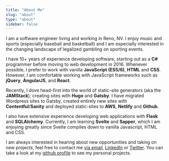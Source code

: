 ```yaml
---
title: "About Me"
slug: "about"
type: "about"
sidebar: false
---
```

<div class="fa-bullet-list">
    <p class="fa-bullet-list-item">
        <span class="fa fa-keyboard-o fa-bullet-icon"></span>I am a software engineer living and working in Reno, NV. I enjoy music and sports (especially baseball and basketball) and I am especially interested in the changing landscape of legalized gambling on sporting events.
    </p>
    <p>
        <span class="fa fa-code fa-bullet-icon"></span>I have 10+ years of experience developing software, starting out as a <strong>C#</strong> programmer before moving to web development in 2016. Whenever possible, I prefer to work with vanilla <strong>JavaScript (ES5/6)</strong>, <strong>HTML</strong> and <strong>CSS</strong>. However, I am comfortable working with JavaScript frameworks such as <strong>jQuery</strong>, <strong>AngularJS</strong>, and <strong>React</strong>.
        <p>Recently, I dove head-first into the world of static-site generators (aka the <strong>JAMStack</strong>), creating sites with <strong>Hugo</strong> and <strong>Gatsby</strong>. I have migrated Wordpress sites to Gatsby, created entirely new sites with <strong>Contentful</strong>/<strong>Sanity</strong> and deployed static-sites to <strong>AWS</strong>, <strong>Netlify</strong> and <strong>Github</strong>.</p>
        <p>I also have extensive experience developing web applications with <strong>Flask</strong> and <strong>SQLAlchemy</strong>. Currently, I am learning <strong>Svelte</strong> and <strong>Sapper</strong>, which I am enjoying greatly since Svelte compiles down to vanilla Javascript, HTML and CSS.</p>
    </p>
    <p class="fa-bullet-list-item">
        <span class="fa fa-handshake-o fa-bullet-icon"></span>I am always interested in hearing about new opportunities and taking on new projects, feel free to contact me <a href="mailto:contact@aaronluna.dev" target="_blank">via email</a>, <a href="https://www.linkedin.com/in/aaron-luna-reno-nv/" target="_blank">LinkedIn</a> or <a href="https://twitter.com/alunablog/" target="_blank">Twitter</a>. You can take a look at my <a href="https://github.com/a-luna" target="_blank">github profile</a> to see my personal projects.
    </p>
</div>

